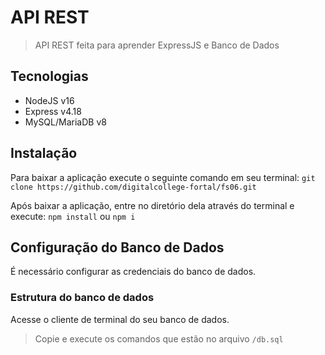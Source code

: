 # API REST
> API REST feita para aprender ExpressJS e Banco de Dados

## Tecnologias
- NodeJS v16
- Express v4.18
- MySQL/MariaDB v8

## Instalação
Para baixar a aplicação execute o seguinte comando em seu terminal:
`git clone https://github.com/digitalcollege-fortal/fs06.git`

Após baixar a aplicação, entre no diretório dela através do terminal e execute:
`npm install` ou `npm i`

## Configuração do Banco de Dados
É necessário configurar as credenciais do banco de dados.

### Estrutura do banco de dados
Acesse o cliente de terminal do seu banco de dados.

> Copie e execute os comandos que estão no arquivo `/db.sql` 
